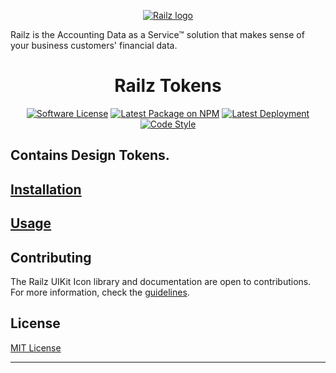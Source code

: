 <p align="center">
  <a href="https://railz.ai/" rel="noopener" target="_blank"><img src="https://files.readme.io/080c7e0-small-Normal_Logo.png" alt="Railz logo"></a>
</p>

Railz is the Accounting Data as a Service™ solution that makes sense of your business customers' financial data.

<h1 align="center">Railz Tokens</h1>

<p align="center">
  <a href="https://github.com/railz-ai/railz-uikit/blob/master/LICENSE"><img src="https://img.shields.io/npm/l/@railzai/railz-tokens" alt="Software License"/></a>
  <a href="https://www.npmjs.com/package/@railzai/railz-tokens"><img src="https://img.shields.io/npm/v/@railzai/railz-tokens/latest.svg" alt="Latest Package on NPM"/></a>
  <a href="https://github.com/railz-ai/railz-uikit/actions/workflows/publish.yml"><img src="https://github.com/railz-ai/railz-uikit/actions/workflows/publish.yml/badge.svg" alt="Latest Deployment"/></a>
  <a href="https://stenciljs.com/docs/style-guide">
          <img src="https://img.shields.io/badge/code_style-stencil/stylelint/prettier-5851ff.svg?style=flat-square" alt="Code Style" />
      </a>
</p>
<h2>Contains Design Tokens.</h2>

## [Installation](../../INSTALLATION.md)

## [Usage](../../USAGE.md)

## Contributing

The Railz UIKit Icon library and documentation are open to contributions. For more information, check
the [guidelines](../../../CONTRIBUTING.md).

## License

[MIT License](../../../LICENSE)

---
